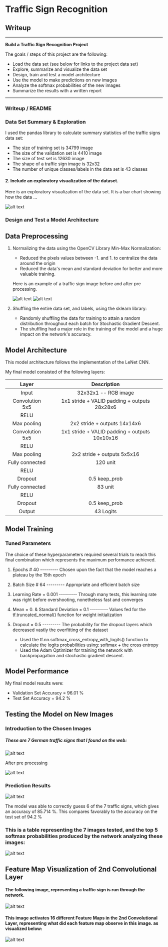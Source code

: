 # **Traffic Sign Recognition** 

## Writeup

---

**Build a Traffic Sign Recognition Project**

The goals / steps of this project are the following:
* Load the data set (see below for links to the project data set)
* Explore, summarize and visualize the data set
* Design, train and test a model architecture
* Use the model to make predictions on new images
* Analyze the softmax probabilities of the new images
* Summarize the results with a written report


[//]: # (Image References)

[image1]: ./examples/visualization.png "Visualization"

[image2]: ./examples/before.png "Before Pre processing"
[image3]: ./examples/after.png "After Pre processing"
[image4]: ./examples/web_image.png "Web Test Images"
[image5]: ./examples/web_image_result.png "Web Test Images Result"
[image6]: ./examples/softmax.png "Softmax"
[image7]: ./examples/sample.png "sample"
[image8]: ./examples/prediction.png "prediction"
[image9]: ./examples/top5.png "top5"


---
### Writeup / README

### Data Set Summary & Exploration

I used the pandas library to calculate summary statistics of the traffic
signs data set:

* The size of training set is 34799 image
* The size of the validation set is 4410 image
* The size of test set is 12630 image
* The shape of a traffic sign image is 32x32 
* The number of unique classes/labels in the data set is 43 classes

#### 2. Include an exploratory visualization of the dataset.

Here is an exploratory visualization of the data set. It is a bar chart showing how the data ...

![alt text][image1]

### Design and Test a Model Architecture

## Data Preprocessing
  
1. Normalizing the data using the OpenCV Library Min-Max Normalization:
      * Reduced the pixels values between -1. and 1. to centralize the data around the origin
      * Reduced the data's mean and standard deviation for better and more valuable training.
     
     Here is an example of a traffic sign image before and after pre processing.

     ![alt text][image2]                  ![alt text][image3]  

2. Shuffling the entire data set, and labels, using the sklearn library:
     * Randomly shuffling the data for training to attain a random distribution throughout each batch for Stochastic Gradient Descent.
     * The shuffling had a major role in the training of the model and a huge impact on the network's accuracy.


## Model Architecture

This model architecture follows the implementation of the LeNet CNN.

My final model consisted of the following layers:

| Layer         		|     Description	        					| 
|:---------------------:|:---------------------------------------------:| 
| Input         		| 32x32x1 --  RGB image   							| 
| Convolution 5x5     	| 1x1 stride + VALID padding + outputs 28x28x6 	|
| RELU					|												|
| Max pooling	      	| 2x2 stride + outputs 14x14x6 				|
| Convolution 5x5	    | 1x1 stride + VALID padding + outputs 10x10x16 	|
| RELU					|												|
| Max pooling	      	| 2x2 stride + outputs 5x5x16 				|
| Fully connected		| 120 unit        									|
| RELU					|												|
| Dropout				| 0.5 keep_prob        									|
| Fully connected		| 83 unit        									|
| RELU																	|
| Dropout				| 0.5 keep_prob        									|
|	Output					|	43 Logits											|




## Model Training
### Tuned Parameters
The choice of these hyperparameters required several trials to reach this final combination which represents the maximum performance achieved.
1. Epochs # 40   --------- Chosen upon the fact that the model reaches a plateau by the 15th epoch
2. Batch Size # 64  --------- Appropriate and efficient batch size     
3. Learning Rate = 0.001 --------- Through many tests, this learning rate was right before overshooting, nonetheless fast and converges
4. Mean = 0.  &  Standard Deviation = 0.1 --------- Values fed for the tf.truncated_normal() function for weight initialization 
5. Dropout = 0.5 --------- The probability for the dropout layers which decreased vastly the overfitting of the dataset

    * Used the tf.nn.softmax_cross_entropy_with_logits() function to calculate the logits probabilities using: softmax + the cross entropy 
    * Used the Adam Optimizer for training the network with backpropagation and stochastic gradient descent.


## Model Performance
My final model results were:
* Validation Set Accuracy = 96.01 % 
* Test Set Accuracy = 94.2 %


## Testing the Model on New Images
### Introduction to the Chosen Images
##### These are 7 German traffic signs that I found on the web:

![alt text][image4]

After pre processing

![alt text][image5]


### Prediction Results

![alt text][image8]

The model was able to correctly guess 6 of the 7 traffic signs, which gives an accuracy of 85.714 %. This compares favorably to the accuracy on the test set of 94.2 %

### This is a table representing the 7 images tested, and the top 5 softmax probabilities produced by the network analyzing these images:

![alt text][image9]


## Feature Map Visualization of 2nd Convolutional Layer

#### The following image, representing a traffic sign is run through the network.
![alt text][image7]

#### This image activates 16 different Feature Maps in the 2nd Convolutional Layer, representing what did each feature map observe in this image. as visualized below:
![alt text][image6]



